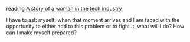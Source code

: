 reading [A story of a woman in the tech industry](https://medium.com/@fox/a-story-of-a-woman-in-the-tech-industry-5637ea19788)

I have to ask myself: when that moment arrives and I am faced with the opportunity to either add to this problem or to fight it, what will I do? How can I make myself prepared?
